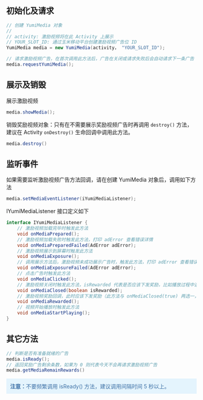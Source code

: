 ## 初始化及请求

```java
// 创建 YumiMedia 对象
//
// activity: 激励视频将在此 Activity 上展示
// YOUR_SLOT_ID: 通过玉米移动平台创建激励视频广告位 ID
YumiMedia media = new YumiMedia(activity， "YOUR_SLOT_ID");

// 请求激励视频广告，在首次调用此方法后，广告在关闭或请求失败后会自动请求下一条广告
media.requestYumiMedia();
```

## 展示及销毁

展示激励视频
```java
media.showMedia();
```

销毁奖励视频对象：只有在不需要展示奖励视频广告时再调用 `destroy()` 方法，建议在 Activity `onDestroy()` 生命回调中调用此方法。
```java
media.destroy()
```

## 监听事件

如果需要监听激励视频广告方法回调，请在创建 YumiMedia 对象后，调用如下方法

```java
media.setMediaEventListener(iYumiMediaListener);
```

IYumiMediaListener 接口定义如下

```java
interface IYumiMediaListener {
    // 激励视频加载完毕时触发此方法
    void onMediaPrepared();
    // 激励视频加载失败时触发此方法，打印 adError 查看错误详情
    void onMediaPreparedFailed(AdError adError);
    // 激励视频展示到屏幕时触发此方法
    void onMediaExposure();
    // 调用展示方法后，激励视频未成功展示广告时，触发此方法，打印 adError 查看错误详情
    void onMediaExposureFailed(AdError adError);
    // 点击广告时触发此方法
    void onMediaClicked();
    // 激励视频关闭时触发此方法，isRewarded 代表是否应该下发奖励，比如播放过程中选择跳过广告也会触发此关闭事件，此时 isRewarded 为 false，代表不应该下发奖励
    void onMediaClosed(boolean isRewarded);
    // 激励视频奖励回调，此时应该下发奖励（此方法与 onMediaClosed(true) 两选一，避免重复下发奖励）
    void onMediaRewarded();
    // 视频开始播放时触发此方法
    void onMediaStartPlaying();
}
```

## 其它方法
```java
// 判断是否有准备就绪的广告
media.isReady();
// 返回奖励广告剩余条数，如果为 0 则代表今天不会再请求激励视频广告
media.getMediaRemainRewards()
```

<div style="background-color:rgb(228,244,253);padding:10px;">
<span style="color:rgb(62,113,167);">
<b>注意：</b>不要频繁调用 isReady() 方法，建议调用间隔时间 5 秒以上。
</span>
</div>